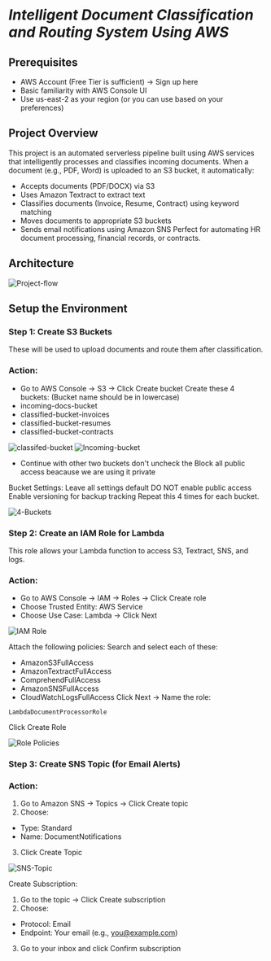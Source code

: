 #  *Intelligent Document Classification and Routing System Using AWS*

## Prerequisites
- AWS Account (Free Tier is sufficient) → Sign up here
- Basic familiarity with AWS Console UI
- Use us-east-2 as your region (or you can use based on your preferences)


## Project Overview
This project is an automated serverless pipeline built using AWS services that intelligently processes and classifies incoming documents. When a document (e.g., PDF, Word) is uploaded to an S3 bucket, it automatically:

- Accepts documents (PDF/DOCX) via S3
- Uses Amazon Textract to extract text
- Classifies documents (Invoice, Resume, Contract) using keyword matching
- Moves documents to appropriate S3 buckets
- Sends email notifications using Amazon SNS
Perfect for automating HR document processing, financial records, or contracts.

## Architecture
![Project-flow](https://github.com/user-attachments/assets/1b4e2f4e-87c8-4d56-a37a-54e208beb116)


## Setup the Environment

### Step 1: Create S3 Buckets
These will be used to upload documents and route them after classification.

### Action:
- Go to AWS Console → S3 → Click Create bucket
Create these 4 buckets: (Bucket name should be in lowercase)
- incoming-docs-bucket
- classified-bucket-invoices
- classified-bucket-resumes
- classified-bucket-contracts

![classifed-bucket](https://github.com/user-attachments/assets/8736c0c7-8275-4c42-bad5-293acc055cca)
![Incoming-bucket](https://github.com/user-attachments/assets/cc9c1e02-e0f3-429b-8777-ed43e01d63c5)

- Continue with other two buckets don't uncheck the Block all public access beacause we are using it private

Bucket Settings:
Leave all settings default
DO NOT enable public access
Enable versioning for backup tracking
Repeat this 4 times for each bucket.

![4-Buckets](https://github.com/user-attachments/assets/42cc0c78-1ea1-444e-b8ad-29ac4c7f12d3)

### Step 2: Create an IAM Role for Lambda
This role allows your Lambda function to access S3, Textract, SNS, and logs.

### Action:
- Go to AWS Console → IAM → Roles → Click Create role
- Choose Trusted Entity: AWS Service
- Choose Use Case: Lambda → Click Next

![IAM Role](https://github.com/user-attachments/assets/298e88d4-38c1-4ed5-9915-eeeb10106c5d)

Attach the following policies:
Search and select each of these:

- AmazonS3FullAccess
- AmazonTextractFullAccess
- ComprehendFullAccess
- AmazonSNSFullAccess
- CloudWatchLogsFullAccess
Click Next → Name the role:

`LambdaDocumentProcessorRole `

Click Create Role

![Role Policies](https://github.com/user-attachments/assets/76b81944-e930-4dc2-b6df-b850b4d5686b)


### Step 3: Create SNS Topic (for Email Alerts)
### Action:
1. Go to Amazon SNS → Topics → Click Create topic
2. Choose:
  - Type: Standard
  - Name: DocumentNotifications
3. Click Create Topic

![SNS-Topic](https://github.com/user-attachments/assets/3a83e670-f71c-4722-8860-1282821ad2c3)

Create Subscription:
1. Go to the topic → Click Create subscription
2. Choose:
  - Protocol: Email
  - Endpoint: Your email (e.g., you@example.com)
3. Go to your inbox and click Confirm subscription
